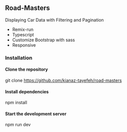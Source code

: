 ## Road-Masters

Displaying Car Data with Filtering and Pagination

- Remix-run
- Typescript
- Customize Bootstrap with sass
- Responsive

### Installation

#### Clone the repository

git clone https://github.com/kianaz-tayefeh/road-masters

#### Install dependencies

npm install

#### Start the development server

npm run dev
